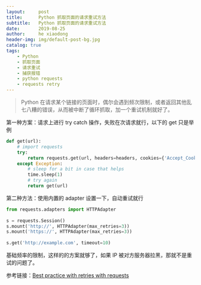```yaml
---
layout:     post
title:      Python 抓取页面的请求重试方法
subtitle:   Python 抓取页面的请求重试方法
date:       2019-08-25
author:     he xiaodong
header-img: img/default-post-bg.jpg
catalog: true
tags:
    - Python
    - 抓取页面
    - 请求重试
    - 捕获报错
    - python requests
    - requests retry
---
```


> Python 在请求某个链接的页面时，偶尔会遇到频次限制，或者返回其他乱七八糟的错误，从而被中断了循环抓取，加一个重试机制就好了。

第一种方案：请求上进行 try catch 操作，失败在次请求就行，以下的 get 只是举例<br/>
```python
def get(url):
    # import requests
    try:
        return requests.get(url, headers=headers, cookies={'Accept_Cookie_Policy': 'true'}, timeout=10)
    except Exception:
        # sleep for a bit in case that helps
        time.sleep(1)
        # try again
        return get(url)
```

第二种方法：使用内置的 adapter 设置一下，自动重试就行<br />
```python
from requests.adapters import HTTPAdapter
 
s = requests.Session()
s.mount('http://', HTTPAdapter(max_retries=3))
s.mount('https://', HTTPAdapter(max_retries=3))
 
s.get('http://example.com', timeout=10)
```
基础频率的限制，这样的的方案就够了，如果 IP 被对方服务器拉黑，那就不是重试的问题了。

参考链接：[Best practice with retries with requests](https://www.peterbe.com/plog/best-practice-with-retries-with-requests)
